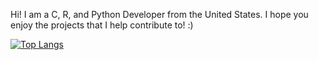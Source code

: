 Hi!
I am a C, R, and Python Developer from the United States. I hope you enjoy the projects that I help contribute to! :)

[![Top Langs](https://github-readme-stats.vercel.app/api/top-langs/?username=eriktherdev&layout=compact)](https://github.com/anuraghazra/github-readme-stats)
